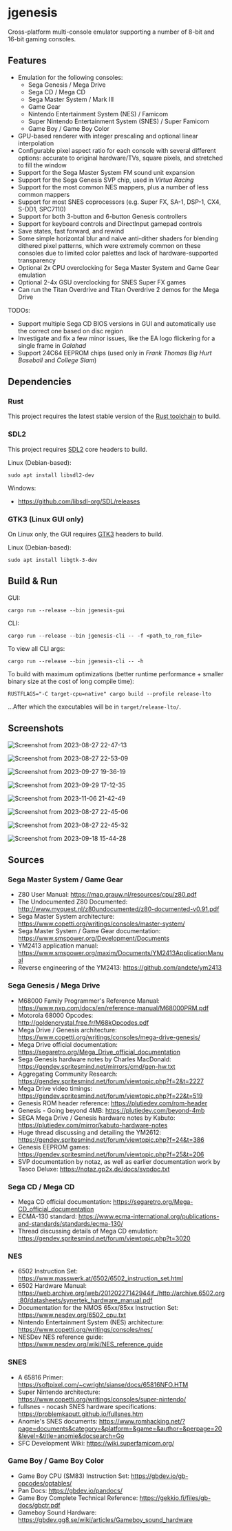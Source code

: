 # jgenesis

Cross-platform multi-console emulator supporting a number of 8-bit and 16-bit gaming consoles.

## Features

* Emulation for the following consoles:
  * Sega Genesis / Mega Drive
  * Sega CD / Mega CD
  * Sega Master System / Mark III
  * Game Gear
  * Nintendo Entertainment System (NES) / Famicom
  * Super Nintendo Entertainment System (SNES) / Super Famicom
  * Game Boy / Game Boy Color
* GPU-based renderer with integer prescaling and optional linear interpolation
* Configurable pixel aspect ratio for each console with several different options: accurate to original hardware/TVs, square pixels, and stretched to fill the window
* Support for the Sega Master System FM sound unit expansion
* Support for the Sega Genesis SVP chip, used in _Virtua Racing_
* Support for the most common NES mappers, plus a number of less common mappers
* Support for most SNES coprocessors (e.g. Super FX, SA-1, DSP-1, CX4, S-DD1, SPC7110)
* Support for both 3-button and 6-button Genesis controllers
* Support for keyboard controls and DirectInput gamepad controls
* Save states, fast forward, and rewind
* Some simple horizontal blur and naive anti-dither shaders for blending dithered pixel patterns, which were extremely common on these consoles due to limited color palettes and lack of hardware-supported transparency
* Optional 2x CPU overclocking for Sega Master System and Game Gear emulation
* Optional 2-4x GSU overclocking for SNES Super FX games
* Can run the Titan Overdrive and Titan Overdrive 2 demos for the Mega Drive

TODOs:
* Support multiple Sega CD BIOS versions in GUI and automatically use the correct one based on disc region
* Investigate and fix a few minor issues, like the EA logo flickering for a single frame in _Galahad_
* Support 24C64 EEPROM chips (used only in _Frank Thomas Big Hurt Baseball_ and _College Slam_)

## Dependencies

### Rust

This project requires the latest stable version of the [Rust toolchain](https://doc.rust-lang.org/book/ch01-01-installation.html) to build.

### SDL2

This project requires [SDL2](https://www.libsdl.org/) core headers to build.

Linux (Debian-based):
```
sudo apt install libsdl2-dev
```

Windows:
* https://github.com/libsdl-org/SDL/releases

### GTK3 (Linux GUI only)

On Linux only, the GUI requires [GTK3](https://www.gtk.org/) headers to build.

Linux (Debian-based):
```
sudo apt install libgtk-3-dev
```

## Build & Run

GUI:
```
cargo run --release --bin jgenesis-gui
```

CLI:
```
cargo run --release --bin jgenesis-cli -- -f <path_to_rom_file>
```

To view all CLI args:
```
cargo run --release --bin jgenesis-cli -- -h
```

To build with maximum optimizations (better runtime performance + smaller binary size at the cost of long compile time):
```
RUSTFLAGS="-C target-cpu=native" cargo build --profile release-lto
```
...After which the executables will be in `target/release-lto/`.

## Screenshots

![Screenshot from 2023-08-27 22-47-13](https://github.com/jsgroth/jgenesis/assets/1137683/d2ec2bc6-de7d-4ff1-98c5-10a0c4db7391)

![Screenshot from 2023-08-27 22-53-09](https://github.com/jsgroth/jgenesis/assets/1137683/05a7c309-0706-4627-9b45-313f259cc494)

![Screenshot from 2023-09-27 19-36-19](https://github.com/jsgroth/jgenesis/assets/1137683/2684be78-c2db-4af3-81dc-4325eb25f440)

![Screenshot from 2023-09-29 17-12-35](https://github.com/jsgroth/jgenesis/assets/1137683/69ab2eb5-1a5f-42e3-abac-c660b5c359e7)

![Screenshot from 2023-11-06 21-42-49](https://github.com/jsgroth/jgenesis/assets/1137683/437bd22f-f1ec-43a2-9340-62c042d489de)

![Screenshot from 2023-08-27 22-45-06](https://github.com/jsgroth/jgenesis/assets/1137683/7d1567ce-39ba-4645-9aff-3c6d6e0afb80)

![Screenshot from 2023-08-27 22-45-32](https://github.com/jsgroth/jgenesis/assets/1137683/90d96e18-57a8-4327-8d9d-385f55a718b3)

![Screenshot from 2023-09-18 15-44-28](https://github.com/jsgroth/jgenesis/assets/1137683/d70b708c-c1dc-4a9e-adda-11d2b1b8fa00)

## Sources

### Sega Master System / Game Gear
* Z80 User Manual: https://map.grauw.nl/resources/cpu/z80.pdf
* The Undocumented Z80 Documented: http://www.myquest.nl/z80undocumented/z80-documented-v0.91.pdf
* Sega Master System architecture: https://www.copetti.org/writings/consoles/master-system/
* Sega Master System / Game Gear documentation: https://www.smspower.org/Development/Documents
* YM2413 application manual: https://www.smspower.org/maxim/Documents/YM2413ApplicationManual
* Reverse engineering of the YM2413: https://github.com/andete/ym2413

### Sega Genesis / Mega Drive
* M68000 Family Programmer's Reference Manual: https://www.nxp.com/docs/en/reference-manual/M68000PRM.pdf
* Motorola 68000 Opcodes: http://goldencrystal.free.fr/M68kOpcodes.pdf
* Mega Drive / Genesis architecture: https://www.copetti.org/writings/consoles/mega-drive-genesis/
* Mega Drive official documentation: https://segaretro.org/Mega_Drive_official_documentation
* Sega Genesis hardware notes by Charles MacDonald: https://gendev.spritesmind.net/mirrors/cmd/gen-hw.txt
* Aggregating Community Research: https://gendev.spritesmind.net/forum/viewtopic.php?f=2&t=2227
* Mega Drive video timings: https://gendev.spritesmind.net/forum/viewtopic.php?f=22&t=519
* Genesis ROM header reference: https://plutiedev.com/rom-header
* Genesis - Going beyond 4MB: https://plutiedev.com/beyond-4mb
* SEGA Mega Drive / Genesis hardware notes by Kabuto: https://plutiedev.com/mirror/kabuto-hardware-notes
* Huge thread discussing and detailing the YM2612: https://gendev.spritesmind.net/forum/viewtopic.php?f=24&t=386
* Genesis EEPROM games: https://gendev.spritesmind.net/forum/viewtopic.php?f=25&t=206
* SVP documentation by notaz, as well as earlier documentation work by Tasco Deluxe: https://notaz.gp2x.de/docs/svpdoc.txt

### Sega CD / Mega CD
* Mega CD official documentation: https://segaretro.org/Mega-CD_official_documentation
* ECMA-130 standard: https://www.ecma-international.org/publications-and-standards/standards/ecma-130/
* Thread discussing details of Mega CD emulation: https://gendev.spritesmind.net/forum/viewtopic.php?t=3020

### NES
* 6502 Instruction Set: https://www.masswerk.at/6502/6502_instruction_set.html
* 6502 Hardware Manual: https://web.archive.org/web/20120227142944if_/http://archive.6502.org:80/datasheets/synertek_hardware_manual.pdf
* Documentation for the NMOS 65xx/85xx Instruction Set: https://www.nesdev.org/6502_cpu.txt
* Nintendo Entertainment System (NES) architecture: https://www.copetti.org/writings/consoles/nes/
* NESDev NES reference guide: https://www.nesdev.org/wiki/NES_reference_guide

### SNES
* A 65816 Primer: https://softpixel.com/~cwright/sianse/docs/65816NFO.HTM
* Super Nintendo architecture: https://www.copetti.org/writings/consoles/super-nintendo/
* fullsnes - nocash SNES hardware specifications: https://problemkaputt.github.io/fullsnes.htm
* Anomie's SNES documents: https://www.romhacking.net/?page=documents&category=&platform=&game=&author=&perpage=20&level=&title=anomie&docsearch=Go
* SFC Development Wiki: https://wiki.superfamicom.org/

### Game Boy / Game Boy Color
* Game Boy CPU (SM83) Instruction Set: https://gbdev.io/gb-opcodes/optables/
* Pan Docs: https://gbdev.io/pandocs/
* Game Boy Complete Technical Reference: https://gekkio.fi/files/gb-docs/gbctr.pdf
* Gameboy Sound Hardware: https://gbdev.gg8.se/wiki/articles/Gameboy_sound_hardware

